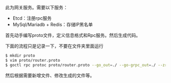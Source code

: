 此为网关服务。需要以下服务：

- Etcd：注册rpc服务
- MySql/Mariadb + Redis：存储IP黑名单

首先动手编写proto文件，定义信息格式和Rpc服务。然后生成代码。

下面的流程只是记录一下，不要在文件夹里面运行

```sh
$ mkdir proto
$ vim proto/router.proto
$ goctl rpc protoc proto/router.proto --go_out=./ --go-grpc_out=./ --zrpc_out=.
```

然后根据需要新增文件、修改生成的文件等。

